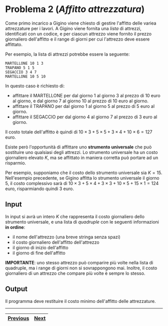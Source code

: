 # Problema 2 (*Affitto attrezzatura*)
Come primo incarico a Gigino viene chiesto di gestire l'affitto delle variea attrezzature per i lavori.
A Gigino viene fornita una *lista* di attrezzi, identificati con un codice, e per ciascun attrezzo viene fornito il prezzo giornaliero dell'affitto e il range di giorni per cui l'attrezzo deve essere affittato.

Per esempio, la lista di attrezzi potrebbe essere la seguente:
```
MARTELLONE 10 1 3
TRAPANO 5 1 5
SEGACCIO 3 4 7
MARTELLONE 10 5 10
```
In questo caso è richiesto di:
- affittare il MARTELLONE per dal giorno 1 al giorno 3 al prezzo di 10 euro al giorno, e dal giorno 7 al giorno 10 al prezzo di 10 euro al giorno.
- affittare il TRAPANO per dal giorno 1 al giorno 5 al prezzo di 5 euro al giorno.
- affittare il SEGACCIO per dal giorno 4 al giorno 7 al prezzo di 3 euro al giorno.

Il costo totale dell'affitto è quindi di $10 \times 3 + 5 \times 5 + 3 \times 4 + 10 \times 6 = 127$ euro.

Esiste però l'opportunità di affittare uno **strumento universale** che può sostituire uno qualsiasi degli attrezzi. Lo strumento universale ha un costo giornaliero elevato $K$, ma se affittato in maniera corretta può portare ad un risparmio.

Per esempio, supponiamo che il costo dello strumento universale sia $K = 15$.
Nell'esempio precedente, se Gigino affitta lo strumento universale il giorno $5$, il costo complessivo sarà di $10 \times 3 + 5 \times 4 + 3 \times 3 + 10 \times 5 + 15 \times 1 = 124$ euro, risparmiando quindi $3$ euro.

## Input
In input si avrà un intero $K$ che rappresenta il costo giornaliero dello strumento universale, e una lista di *quadruple* con le seguenti informazioni **in ordine**:
- il nome dell'attrezzo (una breve stringa senza spazi)
- il costo giornaliero dell'affitto dell'attrezzo
- il giorno di inizio dell'affitto
- il giorno di fine dell'affitto

**IMPORTANTE**: uno stesso attrezzo può comparire più volte nella lista di quadruple, ma i range di giorni non si sovrappongono mai. Inoltre, il costo giornaliero di un attrezzo che compare più volte è sempre lo stesso.

## Output
Il programma deve restituire il costo minimo dell'affitto delle attrezzature.


-------------

| [Previous](../1/README.md) | [Next](../3/README.md) |
| ----- | ----- |
